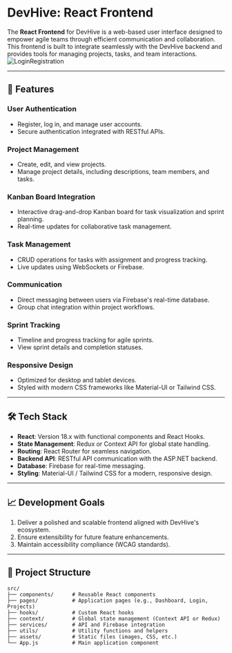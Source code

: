 # DevHive: React Frontend

The **React Frontend** for DevHive is a web-based user interface designed to empower agile teams through efficient communication and collaboration. This frontend is built to integrate seamlessly with the DevHive backend and provides tools for managing projects, tasks, and team interactions.
![LoginRegistration](https://github.com/user-attachments/assets/7985909c-980b-43f3-8f63-ece0e19c0596)


---

## 🚀 Features

### User Authentication
- Register, log in, and manage user accounts.
- Secure authentication integrated with RESTful APIs.

### Project Management
- Create, edit, and view projects.
- Manage project details, including descriptions, team members, and tasks.

### Kanban Board Integration
- Interactive drag-and-drop Kanban board for task visualization and sprint planning.
- Real-time updates for collaborative task management.

### Task Management
- CRUD operations for tasks with assignment and progress tracking.
- Live updates using WebSockets or Firebase.

### Communication
- Direct messaging between users via Firebase's real-time database.
- Group chat integration within project workflows.

### Sprint Tracking
- Timeline and progress tracking for agile sprints.
- View sprint details and completion statuses.

### Responsive Design
- Optimized for desktop and tablet devices.
- Styled with modern CSS frameworks like Material-UI or Tailwind CSS.

---

## 🛠️ Tech Stack

- **React**: Version 18.x with functional components and React Hooks.
- **State Management**: Redux or Context API for global state handling.
- **Routing**: React Router for seamless navigation.
- **Backend API**: RESTful API communication with the ASP.NET backend.
- **Database**: Firebase for real-time messaging.
- **Styling**: Material-UI / Tailwind CSS for a modern, responsive design.

---

## 📈 Development Goals

1. Deliver a polished and scalable frontend aligned with DevHive's ecosystem.
2. Ensure extensibility for future feature enhancements.
3. Maintain accessibility compliance (WCAG standards).

---

## 📂 Project Structure

```plaintext
src/
├── components/      # Reusable React components
├── pages/           # Application pages (e.g., Dashboard, Login, Projects)
├── hooks/           # Custom React hooks
├── context/         # Global state management (Context API or Redux)
├── services/        # API and Firebase integration
├── utils/           # Utility functions and helpers
├── assets/          # Static files (images, CSS, etc.)
└── App.js           # Main application component
